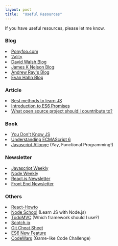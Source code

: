 ```yaml
---
layout: post
title:  "Useful Resources"
---
```


If you have useful resources, please let me know. 

<h3>Blog</h3>
<li><a target="_blank" href="https://ponyfoo.com/">Ponyfoo.com</a></li>
<li><a target="_blank" href="http://www.2ality.com/">2ality</a></li>
<li><a target="_blank" href="https://davidwalsh.name/">David Walsh Blog</a></li>
<li><a target="_blank" href="http://jamesknelson.com/">James K Nelson Blog</a></li>
<li><a target="_blank" href="http://blog.andrewray.me/">Andrew Ray's Blog</a></li>
<li><a target="_blank" href="http://evanhahn.com/">Evan Hahn Blog</a></li>

<h3>Article</h3>
<li><a target="_blank" href="https://psdtowp.net/learn-javascript.html">Best methods to learn JS</a></li>
<li><a target="_blank" href="http://jamesknelson.com/grokking-es6-promises-the-four-functions-you-need-to-avoid-callback-hell/">Introduction to ES6 Promises</a></li>
<li><a target="_blank" href="https://medium.com/@kentcdodds/what-open-source-project-should-i-contribute-to-7d50ecfe1cb4#.jxr27gxol">What open source project should I countribute to?</a></li>

<h3>Book</h3>
<li><a target="_blank" href="https://github.com/getify/You-Dont-Know-JS">You Don't Know JS</a></li>
<li><a target="_blank" href="https://leanpub.com/understandinges6/read">Understanding ECMAScript 6</a></li>
<li><a target="_blank" href="https://leanpub.com/javascriptallongesix/read#simple-partial">Javascript Allonge</a> (Yay, Functional Programming!)</li>

<h3>Newsletter</h3>
<li><a href="http://javascriptweekly.com/" target="_blank">Javascript Weekly</a></li>
<li><a href="http://nodeweekly.com/" target="_blank">Node Weekly</a></li>
<li><a href="http://reactjsnewsletter.com/" target="_blank">React.js Newsletter</a></li>
<li><a href="http://frontendnewsletter.com/" target="_blank">Front End Newsletter</a></li>

<h3>Others</h3>
<li><a target="_blank" href="https://github.com/petehunt/react-howto?utm_campaign=linkplug&utm_source=linkplug&utm_medium=linkplug&utm_content=linkplug&utm_term=linkplug#learning-npm">React-Howto</a></li>
<li><a target="_blank" href="http://nodeschool.io/">Node School</a> (Learn JS with Node.js)</li>
<li><a target="_blank" href="http://todomvc.com/">TodoMVC</a> (Which framework should I use?)</li>
<li><a target="_blank" href="https://scotch.io/">Scotch.io</a></li>
<li><a target="_blank" href="http://zeroturnaround.com/rebellabs/git-commands-and-best-practices-cheat-sheet/">Git Cheat Sheet</a></li>
<li><a target="_blank" href="http://es6-features.org/">ES6 New Feature</a></li>
<li><a href="http://www.codewars.com/" target="_blank">CodeWars</a> (Game-like Code Challenge)</li>